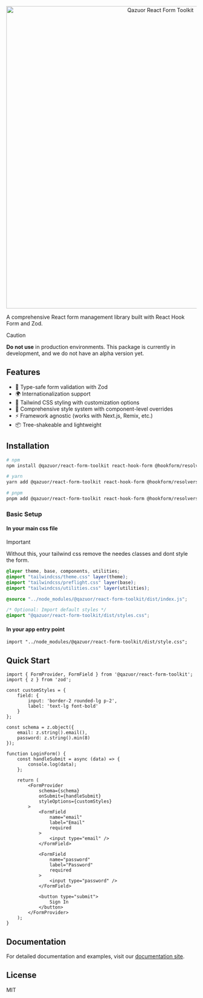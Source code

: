 <p align="center">
  <img src="/logo.webp" alt="Qazuor React Form Toolkit" width="800" />
</p>

A comprehensive React form management library built with React Hook Form and Zod.

> [!CAUTION]
> **Do not use** in production environments. This package is currently in development, and we do not have an alpha version yet.

## Features

- 🎯 Type-safe form validation with Zod
- 🌍 Internationalization support
- 🎨 Tailwind CSS styling with customization options
- 💅 Comprehensive style system with component-level overrides
- ⚡ Framework agnostic (works with Next.js, Remix, etc.)
- 📦 Tree-shakeable and lightweight

## Installation

```bash
# npm
npm install @qazuor/react-form-toolkit react-hook-form @hookform/resolvers zod tailwindcss

# yarn
yarn add @qazuor/react-form-toolkit react-hook-form @hookform/resolvers zod tailwindcss

# pnpm
pnpm add @qazuor/react-form-toolkit react-hook-form @hookform/resolvers zod tailwindcss
```

### Basic Setup

#### In your main css file

> [!IMPORTANT]
> Without this, your tailwind css remove the needes classes and dont style the form.

```scss
@layer theme, base, components, utilities;
@import "tailwindcss/theme.css" layer(theme);
@import "tailwindcss/preflight.css" layer(base);
@import "tailwindcss/utilities.css" layer(utilities);

@source "../node_modules/@qazuor/react-form-toolkit/dist/index.js";

/* Optional: Import default styles */
@import "@qazuor/react-form-toolkit/dist/styles.css";
```

#### In your app entry point

```tsx
import "../node_modules/@qazuor/react-form-toolkit/dist/style.css";
```

## Quick Start

```tsx
import { FormProvider, FormField } from '@qazuor/react-form-toolkit';
import { z } from 'zod';

const customStyles = {
    field: {
        input: 'border-2 rounded-lg p-2',
        label: 'text-lg font-bold'
    }
};

const schema = z.object({
    email: z.string().email(),
    password: z.string().min(8)
});

function LoginForm() {
    const handleSubmit = async (data) => {
        console.log(data);
    };

    return (
        <FormProvider
            schema={schema}
            onSubmit={handleSubmit}
            styleOptions={customStyles}
        >
            <FormField
                name="email"
                label="Email"
                required
            >
                <input type="email" />
            </FormField>

            <FormField
                name="password"
                label="Password"
                required
            >
                <input type="password" />
            </FormField>

            <button type="submit">
                Sign In
            </button>
        </FormProvider>
    );
}
```

## Documentation

For detailed documentation and examples, visit our [documentation site](https://github.com/qazuor/reactFormToolkit/blob/main/README.md).

## License

MIT
